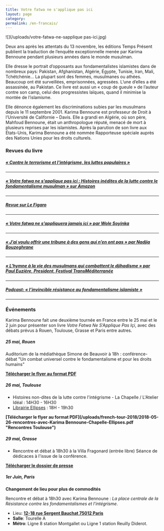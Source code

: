 ```yaml
---
title: Votre fatwa ne s'applique pas ici
layout: page
category:
permalink: /en-francais/
---
```

![](/uploads/votre-fatwa-ne-sapplique pas-ici.jpg)

Deux ans après les attentats du 13 novembre, les éditions Temps Présent publient la traduction de l’enquête exceptionnelle menée par Karima Bennoune pendant plusieurs années dans le monde musulman.

Elle dresse le portrait d’opposants aux fondamentalistes islamistes dans de nombreux pays: Pakistan, Afghanistan, Algérie, Égypte, Tunisie, Iran, Mali, Tchétchénie… La plupart sont des femmes, musulmanes ou athées. Beaucoup ont été surveillées, emprisonnées, agressées. L’une d’elles a été assassinée, au Pakistan. Ce livre est aussi un « coup de gueule » de l’auteur contre son camp, celui des progressistes laïques, quand il minimise la montée de l’islamisme.

Elle dénonce également les discriminations subies par les musulmans depuis le 11 septembre 2001. Karima Bennoune est professeur de Droit à l’Université de Californie – Davis. Elle a grandi en Algérie, où son père, Mahfoud Bennoune, était un anthropologue réputé, menacé de mort à plusieurs reprises par les islamistes. Après la parution de son livre aux États-Unis, Karima Bennoune a été nommée Rapporteuse spéciale auprès des Nations Unies pour les droits culturels.

### Revues du livre

##### [« Contre le terrorisme et l'intégrisme, les luttes populaires »](/assets/files/Karima-Bennoune-LHumanite-507-18.pdf)

---

##### [« Votre fatwa ne s'applique pas ici : Histoires inédites de la lutte contre le fondamentalisme musulman » sur Amazon](https://www.amazon.fr/Votre-fatwa-sapplique-pas-ici/dp/2916842535/ref=sr_1_1?s=books&ie=UTF8&qid=1507802227&sr=1-1&keywords=karima+bennoune)
---
##### [Revue sur Le Figaro](http://evene.lefigaro.fr/livres/livre/karima-bennoune-votre-fatwa-ne-s-applique-pas-ici-5099879.php)
---
##### [« Votre fatwa ne s’appliquera jamais ici » par Wole Soyinka](http://www.courrierdesafriques.net/2015/01/wole-soyinka-votre-fatwa-ne-sappliquera-jamais-ici)
---
##### [« J’ai voulu offrir une tribune  à des gens qui n’en ont pas » par Nadjia Bouzeghrane](/journal/2018/03/23/j-ai-voulu-offrir-une-tribune-a-des-gens-qui-n-en-ont-pas-23-03-2018-364955_113/)
---
##### [« L’hymne à la vie des musulmans qui combattent le djihadisme » par Paul Euzière, President, Festival TransMéditerranée](https://pauleuziere.wordpress.com/2018/05/27/votre-fatwa-ne-sapplique-pas-ici-de-karima-bennoune-lhymne-a-la-vie-des-musulmans-qui-combattent-le-djihadisme/)
---

##### [Podcast: « l’invincible résistance au fondamentalisme islamiste »](/journal/2018/12/08/karima-bennoune-linvincible-resistance-au-fondamentalisme-islamiste/)
---

### Événements

Karima Bennoune fait une deuxième tournée en France entre le 25 mai et le 2 juin pour présenter son livre _Votre Fatwa Ne S’Applique Pas Içi_, avec des débats  prévus à Rouen, Toulouse, Grasse et Paris entre autres.

##### 25 mai, Rouen

Auditorium de la médiathèque Simone de Beauvoir à 18h : conférence-débat "Un combat universel contre le fondamentalisme et pour les droits humains"

**[Télécharger le flyer au format PDF](/uploads/french-tour-2018/2018-05-26-conference-Karima-Bennoune-Rouen.pdf "Conférence Rouen")**

##### 26 mai, Toulouse

-  Histoires non-dites de la lutte contre l'intégrisme - La Chapelle / L'Atelier Idéal : 14H30 - 16H30
-  [Librairie Ellipses](http://librairie-ellipses.com/?wysija-page=1&controller=email&action=view&email_id=18) : 18H - 19h30

**[Télécharger le flyer au format PDF](/uploads/french-tour-2018/2018-05-26-rencontres-avec-Karima Bennoune-Chapelle-Ellipses.pdf "Rencontres Toulouse")**

##### 29 mai, Grasse

 - Rencontre et débat à 18h30 à la Villa Fragonard (entrée libre)
   Séance de dédicaces à l'issue de la conférence.

**[Télécharger le dossier de presse](/uploads/french-tour-2018/2018-05-karima-bennoune-grasse.pdf "Rencontre Karima Bennoune à Grasse")**

##### 1er Juin, Paris

**Changement de lieu pour plus de commodités**

Rencontre et débat à 18h30 avec Karima Bennoune : _La place centrale de la Résistance contre les fondamentalismes et l’intégrisme_.

 - Lieu: [**12-18 rue Sergent Bauchat 75012 Paris**](https://goo.gl/maps/VjrMzK8udk22)
 - **Salle**: Tourelle A
 - **Métro**: Ligne 8 station Montgallet ou Ligne 1 station Reuilly Diderot.
